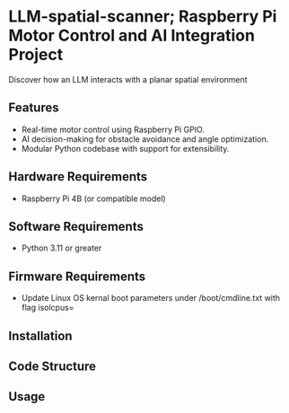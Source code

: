 # LLM-spatial-scanner; Raspberry Pi Motor Control and AI Integration Project
Discover how an LLM interacts with a planar spatial environment

## Features
- Real-time motor control using Raspberry Pi GPIO.
- AI decision-making for obstacle avoidance and angle optimization.
- Modular Python codebase with support for extensibility.

## Hardware Requirements
 - Raspberry Pi 4B (or compatible model)

## Software Requirements
 - Python 3.11 or greater

## Firmware Requirements
 - Update Linux OS kernal boot parameters under /boot/cmdline.txt with flag isolcpus=<cpu core>

## Installation

## Code Structure

## Usage